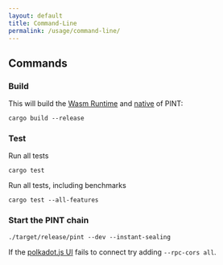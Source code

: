 ```yaml
---
layout: default
title: Command-Line
permalink: /usage/command-line/
---
```


## Commands

### Build

This will build the
[Wasm Runtime](https://substrate.dev/docs/en/knowledgebase/advanced/executor#wasm-execution) and
[native](https://substrate.dev/docs/en/knowledgebase/advanced/executor#native-execution) of PINT:

```
cargo build --release
```

### Test

Run all tests
```
cargo test
```

Run all tests, including benchmarks
```
cargo test --all-features
```


### Start the PINT chain

```
./target/release/pint --dev --instant-sealing
```

If the [polkadot.js UI](https://polkadot.js.org/apps/#/explorer) fails to connect try adding `--rpc-cors all`.